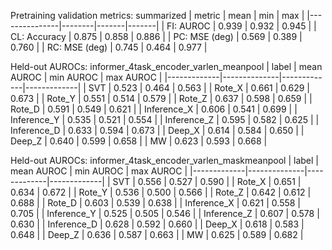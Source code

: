 

Pretraining validation metrics: summarized
| metric        |   mean |   min |   max |
|---------------|--------|-------|-------|
| FI: AUROC     |  0.939 | 0.932 | 0.945 |
| CL: Accuracy  |  0.875 | 0.858 | 0.886 |
| PC: MSE (deg) |  0.569 | 0.389 | 0.760 |
| RC: MSE (deg) |  0.745 | 0.464 | 0.977 |

Held-out AUROCs: informer_4task_encoder_varlen_meanpool
| label       |   mean AUROC |   min AUROC |   max AUROC |
|-------------|--------------|-------------|-------------|
| SVT         |        0.523 |       0.464 |       0.563 |
| Rote_X      |        0.661 |       0.629 |       0.673 |
| Rote_Y      |        0.551 |       0.514 |       0.579 |
| Rote_Z      |        0.637 |       0.598 |       0.659 |
| Rote_D      |        0.591 |       0.549 |       0.621 |
| Inference_X |        0.606 |       0.541 |       0.699 |
| Inference_Y |        0.535 |       0.521 |       0.554 |
| Inference_Z |        0.595 |       0.582 |       0.625 |
| Inference_D |        0.633 |       0.594 |       0.673 |
| Deep_X      |        0.614 |       0.584 |       0.650 |
| Deep_Z      |        0.640 |       0.599 |       0.658 |
| MW          |        0.623 |       0.593 |       0.668 |

Held-out AUROCs: informer_4task_encoder_varlen_maskmeanpool
| label       |   mean AUROC |   min AUROC |   max AUROC |
|-------------|--------------|-------------|-------------|
| SVT         |        0.556 |       0.527 |       0.590 |
| Rote_X      |        0.651 |       0.634 |       0.672 |
| Rote_Y      |        0.536 |       0.500 |       0.566 |
| Rote_Z      |        0.642 |       0.612 |       0.688 |
| Rote_D      |        0.603 |       0.539 |       0.638 |
| Inference_X |        0.621 |       0.558 |       0.705 |
| Inference_Y |        0.525 |       0.505 |       0.546 |
| Inference_Z |        0.607 |       0.578 |       0.630 |
| Inference_D |        0.628 |       0.592 |       0.660 |
| Deep_X      |        0.618 |       0.583 |       0.648 |
| Deep_Z      |        0.636 |       0.587 |       0.663 |
| MW          |        0.625 |       0.589 |       0.682 |